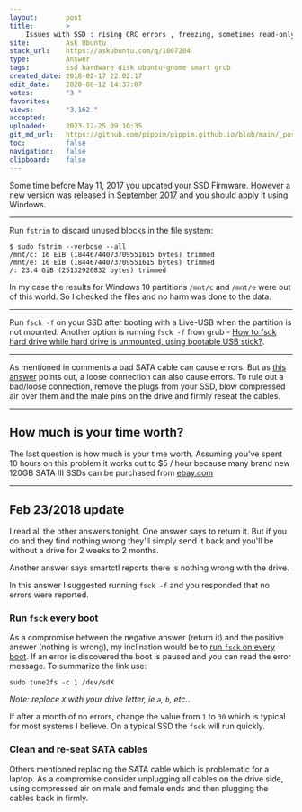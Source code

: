 ```yaml
---
layout:       post
title:        >
    Issues with SSD : rising CRC errors , freezing, sometimes read-only
site:         Ask Ubuntu
stack_url:    https://askubuntu.com/q/1007204
type:         Answer
tags:         ssd hardware disk ubuntu-gnome smart grub
created_date: 2018-02-17 22:02:17
edit_date:    2020-06-12 14:37:07
votes:        "3 "
favorites:    
views:        "3,162 "
accepted:     
uploaded:     2023-12-25 09:10:35
git_md_url:   https://github.com/pippim/pippim.github.io/blob/main/_posts/2018/2018-02-17-Issues-with-SSD-_-rising-CRC-errors-_-freezing_-sometimes-read-only.md
toc:          false
navigation:   false
clipboard:    false
---
```


Some time before May 11, 2017 you updated your SSD Firmware. However a new version was released in [September 2017][1] and you should apply it using Windows.


----------


Run `fstrim` to discard unused blocks in the file system:

``` 
$ sudo fstrim --verbose --all
/mnt/c: 16 EiB (18446744073709551615 bytes) trimmed
/mnt/e: 16 EiB (18446744073709551615 bytes) trimmed
/: 23.4 GiB (25132920832 bytes) trimmed
```

In my case the results for Windows 10 partitions `/mnt/c` and `/mnt/e` were out of this world. So I checked the files and no harm was done to the data.


----------


Run `fsck -f` on your SSD after booting with a Live-USB when the partition is not mounted. Another option is running `fsck -f` from grub - [How to fsck hard drive while hard drive is unmounted, using bootable USB stick?][2].


----------

As mentioned in comments a bad SATA cable can cause errors. But as [this answer][3] points out, a loose connection can also cause errors. To rule out a bad/loose connection, remove the plugs from your SSD, blow compressed air over them and the male pins on the drive and firmly reseat the cables.


----------

## How much is your time worth?

The last question is how much is your time worth. Assuming you've spent 10 hours on this problem it works out to $5 / hour because many brand new 120GB SATA III SSDs can be purchased from [ebay.com][4]


----------

## Feb 23/2018 update

I read all the other answers tonight. One answer says to return it. But if you do and they find nothing wrong they'll simply send it back and you'll be without a drive for 2 weeks to 2 months.

Another answer says smartctl reports there is nothing wrong with the drive.

In this answer I suggested running `fsck -f` and you responded that no errors were reported.

### Run `fsck` every boot

As a compromise between the negative answer (return it) and the positive answer (nothing is wrong), my inclination would be to [run `fsck` on every boot][5]. If an error is discovered the boot is paused and you can read the error message. To summarize the link use:

``` 
sudo tune2fs -c 1 /dev/sdX
```

*Note: replace `X` with your drive letter, ie `a`, `b`, etc.*.

If after a month of no errors, change the value from `1` to `30` which is typical for most systems I believe. On a typical SSD the `fsck` will run quickly.

### Clean and re-seat SATA cables

Others mentioned replacing the SATA cable which is problematic for a laptop. As a compromise consider unplugging all cables on the drive side, using compressed air on male and female ends and then plugging the cables back in firmly.


  [1]: http://www.silicon-power.com/web/firmware
  [2]: https://askubuntu.com/questions/745404/how-to-fsck-hard-drive-while-hard-drive-is-unmounted-using-bootable-usb-stick
  [3]: http://www.tomshardware.com/answers/id-3318483/loose-sata-cable-freeze.html
  [4]: https://www.ebay.com/sch/i.html?Interface=SATA%2520III&LH_ItemCondition=1000&_nkw=120gb%20ssd&_dcat=175669&rt=nc&_mPrRngCbx=1&_udlo&_udhi=50
  [5]: https://unix.stackexchange.com/questions/123963/how-to-force-fsck-at-every-boot-all-relevant-filesystems
